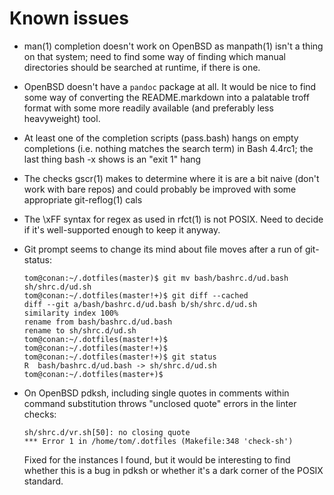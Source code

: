 Known issues
============

*   man(1) completion doesn't work on OpenBSD as manpath(1) isn't a thing on
    that system; need to find some way of finding which manual directories
    should be searched at runtime, if there is one.
*   OpenBSD doesn't have a `pandoc` package at all. It would be nice to find
    some way of converting the README.markdown into a palatable troff format
    with some more readily available (and preferably less heavyweight) tool.
*   At least one of the completion scripts (pass.bash) hangs on empty
    completions (i.e. nothing matches the search term) in Bash 4.4rc1; the last
    thing bash -x shows is an "exit 1" hang
*   The checks gscr(1) makes to determine where it is are a bit naive (don't
    work with bare repos) and could probably be improved with some appropriate
    git-reflog(1) cals
*   The \xFF syntax for regex as used in rfct(1) is not POSIX. Need to decide
    if it's well-supported enough to keep it anyway.
*   Git prompt seems to change its mind about file moves after a run of
    git-status:

        tom@conan:~/.dotfiles(master)$ git mv bash/bashrc.d/ud.bash sh/shrc.d/ud.sh
        tom@conan:~/.dotfiles(master!+)$ git diff --cached
        diff --git a/bash/bashrc.d/ud.bash b/sh/shrc.d/ud.sh
        similarity index 100%
        rename from bash/bashrc.d/ud.bash
        rename to sh/shrc.d/ud.sh
        tom@conan:~/.dotfiles(master!+)$
        tom@conan:~/.dotfiles(master!+)$
        tom@conan:~/.dotfiles(master!+)$ git status
        R  bash/bashrc.d/ud.bash -> sh/shrc.d/ud.sh
        tom@conan:~/.dotfiles(master+)$

*   On OpenBSD pdksh, including single quotes in comments within command
    substitution throws "unclosed quote" errors in the linter checks:

        sh/shrc.d/vr.sh[50]: no closing quote
        *** Error 1 in /home/tom/.dotfiles (Makefile:348 'check-sh')

    Fixed for the instances I found, but it would be interesting to find
    whether this is a bug in pdksh or whether it's a dark corner of the POSIX
    standard.
